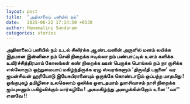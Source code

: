```yaml
---
layout: post
title:  "அதிகாலைப் பனியில் நம்"
date:   2025-06-22 17:14:50 +0530
author: Hemamalini Sundaram
categories: stories
---
```


**அதிகாலைப் பனியில் நம் உடல் சிலிர்க்க ஆண்டவனின் அருளில் மனம் லயிக்க இதமான இன்னிசை
நம் செவி நிறைக்க ஈடில்லா நம் பண்பாட்டில் உளம் களிக்க உயிர்ச்சித்திரமாய் கோலங்கள் கண்
நிறைக்க ஊன் பெருக்க பொங்கல் நம் நா ருசிக்க எல்லோரும் ஒற்றுமையாய் மகிழ்ந்திருக்க ஏழு
ஸ்வரங்களும் 'திருவீதி பஜனை' வர ஐயன்சிவன் ஹரியோடு இயேசுபிரானையும் ஒருங்கே
கொண்டாடும் ஒப்பற்ற மாதமிது ! ஓங்குபுகழ் தமிழிசை உலகெலாம் ஒலிக்க ஒளடதமாம்
துளசிவாசம் நாசி நிறைக்க ஐம்புலனும் மகிழ்விக்கும் மார்கழியே ! அகமகிழ்ந்து
அழைக்கின்றோம் உனை ''வா'' எனவே !!**
